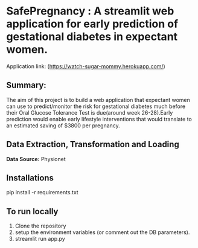 
# SafePregnancy : A streamlit web application for early prediction of gestational diabetes in expectant women.
Application link: (https://watch-sugar-mommy.herokuapp.com/) 

## Summary:
The aim of this project is to build a web application that expectant women can use to predict/monitor the risk for gestational diabetes much before their Oral Glucose Tolerance Test is due(around week 26-28).Early prediction would enable early lifestyle interventions that would translate to an estimated saving of $3800 per pregnancy.
## Data Extraction, Transformation and Loading
**Data Source:** Physionet

## Installations
pip install -r requirements.txt

## To run locally
1. Clone the repository 
2. setup the environment variables (or comment out the DB parameters).
3. streamlit run app.py

